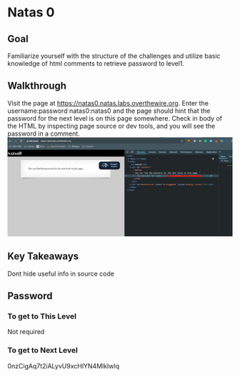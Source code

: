 # Natas 0
## Goal
Familiarize yourself with the structure of the challenges and utilize basic knowledge of html comments to retrieve password to level1. 

## Walkthrough
Visit the page at https://natas0.natas.labs.overthewire.org. Enter the username:password natas0:natas0 and the page should hint that the password for the next level is on this page somewhere. Check in body of the HTML by inspecting page source or dev tools, and you will see the password in a comment.
![natas 0 comments](../docs/images/natas0_0.png)

## Key Takeaways
Dont hide useful info in source code

## Password
### To get to This Level
Not required
### To get to Next Level
<div class="blurred-text">
0nzCigAq7t2iALyvU9xcHlYN4MlkIwlq
</div>

